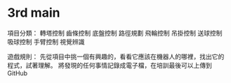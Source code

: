 # 3rd main
項目分類：
    轉塔控制
    齒條控制
    底盤控制
    路徑規劃
    飛輪控制
    吊掛控制
    送球控制
    吸球控制
    手臂控制
    視覺辨識

遊戲規則：
    先從項目中挑一個有興趣的，看看它應該在機器人的哪裡，找出它的程式，試著理解。
    將發現的任何事情記錄成電子檔，在培訓最後可以上傳到GitHub
